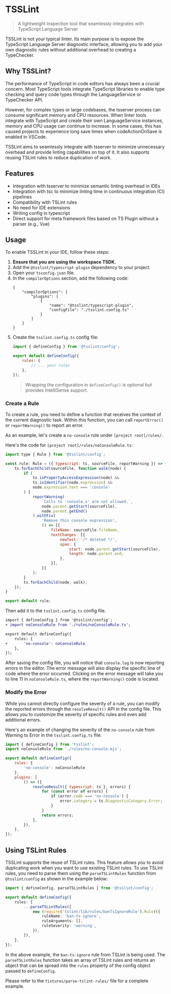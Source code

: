 # TSSLint

> A lightweight inspection tool that seamlessly integrates with TypeScript Language Server

TSSLint is not your typical linter. Its main purpose is to expose the TypeScript Language Server diagnostic interface, allowing you to add your own diagnostic rules without additional overhead to creating a TypeChecker.

## Why TSSLint?

The performance of TypeScript in code editors has always been a crucial concern. Most TypeScript tools integrate TypeScript libraries to enable type checking and query code types through the LanguageService or TypeChecker API.

However, for complex types or large codebases, the tsserver process can consume significant memory and CPU resources. When linter tools integrate with TypeScript and create their own LanguageService instances, memory and CPU usage can continue to increase. In some cases, this has caused projects to experience long save times when codeActionOnSave is enabled in VSCode.

TSSLint aims to seamlessly integrate with tsserver to minimize unnecessary overhead and provide linting capabilities on top of it. It also supports reusing TSLint rules to reduce duplication of work.

## Features

- Integration with tsserver to minimize semantic linting overhead in IDEs
- Integration with tsc to minimize linting time in continuous integration (CI) pipelines
- Compatibility with TSLint rules
- No need for IDE extensions
- Writing config in typescript
- Direct support for meta framework files based on TS Plugin without a parser (e.g., Vue)

## Usage

To enable TSSLint in your IDE, follow these steps:

1. **Ensure that you are using the workspace TSDK.**
2. Add the `@tsslint/typescript-plugin` dependency to your project.
3. Open your `tsconfig.json` file.
4. In the `compilerOptions` section, add the following code:
	```jsonc
	{
		"compilerOptions": {
			"plugins": [
				{
					"name": "@tsslint/typescript-plugin",
					"configFile": "./tsslint.config.ts"
				}
			]
		}
	}
	```
5. Create the `tsslint.config.ts` config file:
	```js
	import { defineConfig } from '@tsslint/config';

	export default defineConfig({
		rules: {
			// ... your rules
		},
	});
	```
	> Wrapping the configuration in `defineConfig()` is optional but provides IntelliSense support.

### Create a Rule

To create a rule, you need to define a function that receives the context of the current diagnostic task. Within this function, you can call `reportError()` or `reportWarning()` to report an error.

As an example, let's create a `no-console` rule under `[project root]/rules/`.

Here's the code for `[project root]/rules/noConsoleRule.ts`:

```js
import type { Rule } from '@tsslint/config';

const rule: Rule = ({ typescript: ts, sourceFile, reportWarning }) => {
	ts.forEachChild(sourceFile, function walk(node) {
		if (
			ts.isPropertyAccessExpression(node) &&
			ts.isIdentifier(node.expression) &&
			node.expression.text === 'console'
		) {
			reportWarning(
				`Calls to 'console.x' are not allowed.`,
				node.parent.getStart(sourceFile),
				node.parent.getEnd()
			).withFix(
				'Remove this console expression',
				() => [{
					fileName: sourceFile.fileName,
					textChanges: [{
						newText: '/* deleted */',
						span: {
							start: node.parent.getStart(sourceFile),
							length: node.parent.end,
						},
					}],
				}]
			);
		}
		ts.forEachChild(node, walk);
	});
}

export default rule;
```

Then add it to the `tsslint.config.ts` config file.

```diff
import { defineConfig } from '@tsslint/config';
+ import noConsoleRule from './rules/noConsoleRule.ts';

export default defineConfig({
	rules: {
+ 		'no-console': noConsoleRule
	},
});
```

After saving the config file, you will notice that `console.log` is now reporting errors in the editor. The error message will also display the specific line of code where the error occurred. Clicking on the error message will take you to line 11 in `noConsoleRule.ts`, where the `reportWarning()` code is located.

### Modify the Error

While you cannot directly configure the severity of a rule, you can modify the reported errors through the `resolveResult()` API in the config file. This allows you to customize the severity of specific rules and even add additional errors.

Here's an example of changing the severity of the `no-console` rule from Warning to Error in the `tsslint.config.ts` file:

```js
import { defineConfig } from 'tsslint';
import noConsoleRule from './rules/no-console.mjs';

export default defineConfig({
	rules: {
		'no-console': noConsoleRule
	},
	plugins: [
		() => ({
			resolveResult({ typescript: ts }, errors) {
				for (const error of errors) {
					if (error.code === 'no-console') {
						error.category = ts.DiagnosticCategory.Error;
					}
				}
				return errors;
			},
		}),
	],
});
```

## Using TSLint Rules

TSSLint supports the reuse of TSLint rules. This feature allows you to avoid duplicating work when you want to use existing TSLint rules. To use TSLint rules, you need to parse them using the `parseTSLintRules` function from `@tsslint/config` as shown in the example below:

```typescript
import { defineConfig, parseTSLintRules } from '@tsslint/config';

export default defineConfig({
	rules: {
		...parseTSLintRules([
			new (require('tslint/lib/rules/banTsIgnoreRule').Rule)({
				ruleName: 'ban-ts-ignore',
				ruleArguments: [],
				ruleSeverity: 'warning',
			}),
		]),
	},
});
```

In the above example, the `ban-ts-ignore` rule from TSLint is being used. The `parseTSLintRules` function takes an array of TSLint rules and returns an object that can be spread into the `rules` property of the config object passed to `defineConfig`.

Please refer to the `fixtures/parse-tslint-rules/` file for a complete example.
